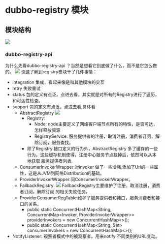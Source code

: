 # dubbo-registry 模块
## 模块结构
![](https://ws2.sinaimg.cn/large/006tNc79ly1g1udy6htk3j30i809gdgu.jpg)
### dubbo-registry-api
为什么先看dubbo-registry-api ？当然是想看它到底做了什么，而不是它怎么做的。
![](https://ws3.sinaimg.cn/large/006tNc79ly1g1ue1nmjszj30kg0g23zy.jpg)
快速了解到registry模块干了几件事情：
- integration 集成，看起来像是和其他模块的交互
- retry 失败重试
- status 包的定义有点泛。点进去看，其实就是对所有的Registry进行了遍历，和可达性检查。
- support 包的定义有点泛。点进去看,具体看
    - AbstractRegistry
![](https://ws4.sinaimg.cn/large/006tNc79ly1g1ughiyl1qj30u00zyq83.jpg)
        - Registry:
            - Node: node主要定义了网络客户端节点所有的特性，是否可达，怎样释放资源
            - RegistryService: 服务提供者的注册，取消注册，消费者订阅，解除订阅，服务查找。
        - 除了Registry 接口定义的行为外，AbstractRegistry 多了缓存的一些行为。这些缓存机制使得，注册中心服务节点挂掉后，依然可以从本地获取
        服务提供者列表.
    - ConsumerInvokerWrapper:对invoker 做了一些增强,添加了Url的一些属性，这是从JVM到网络Distribution的基础。
    - ProviderInvokerWrapper:同ConsumerInvokerWrapper。
    - FailbackRegistry:
    ![](https://ws2.sinaimg.cn/large/006tNc79ly1g1ugsiak8hj30u00yddnw.jpg)
    FailbackRegistry主要维护了注册，取消注册，消费者订阅，解除订阅 的相关失败任务。
    - ProviderConsumerRegTable:维护了服务提供者和接口，服务消费者和接口的关系。
        - public static ConcurrentHashMap<String, ConcurrentMap<Invoker, ProviderInvokerWrapper>> providerInvokers = new ConcurrentHashMap<>();
        - public static ConcurrentHashMap<String, Set<ConsumerInvokerWrapper>> consumerInvokers = new ConcurrentHashMap<>();
- NotifyListener: 观察者模式中的被观察者。用来notify 不同类别的URL变动。
